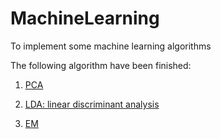 # MachineLearning

To implement some machine learning algorithms

The following algorithm have been finished:
1. [PCA](https://github.com/xcszbdnl/MachineLearning/blob/master/PCA/pca.py)

2. [LDA: linear discriminant analysis](https://github.com/xcszbdnl/MachineLearning/blob/master/LinearDiscriminantAnalysis/lda.py)

3. [EM](https://github.com/xcszbdnl/MachineLearning/blob/master/MixtureModel/mixture.py)